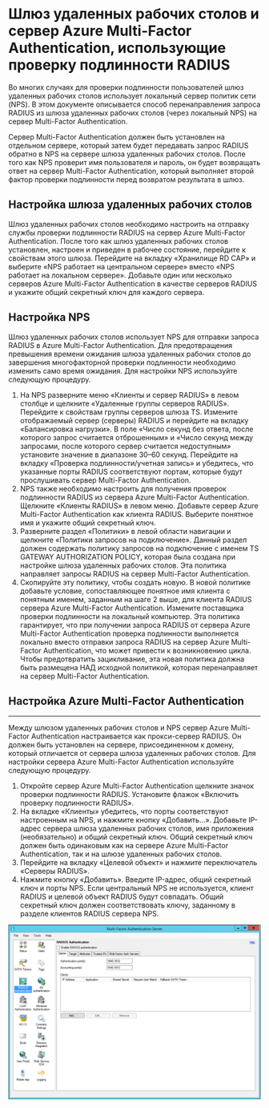 <properties 
	pageTitle="Шлюз удаленных рабочих столов и сервер Azure Multi-Factor Authentication, использующие проверку подлинности RADIUS" 
	description="Это страница Azure Multi-Factor Authentication, которая будет полезна при развертывании шлюза удаленных рабочих столов (RD) и сервера Azure Multi-Factor Authentication с помощью RADIUS." 
	services="multi-factor-authentication" 
	documentationCenter="" 
	authors="billmath" 
	manager="stevenpo" 
	editor="curtand"/>

<tags 
	ms.service="multi-factor-authentication" 
	ms.workload="identity" 
	ms.tgt_pltfrm="na" 
	ms.devlang="na" 
	ms.topic="article" 
	ms.date="02/16/2016" 
	ms.author="billmath"/>

# Шлюз удаленных рабочих столов и сервер Azure Multi-Factor Authentication, использующие проверку подлинности RADIUS

Во многих случаях для проверки подлинности пользователей шлюз удаленных рабочих столов использует локальный сервер политик сети (NPS). В этом документе описывается способ перенаправления запроса RADIUS из шлюза удаленных рабочих столов (через локальный NPS) на сервер Multi-Factor Authentication.

Сервер Multi-Factor Authentication должен быть установлен на отдельном сервере, который затем будет передавать запрос RADIUS обратно в NPS на сервере шлюза удаленных рабочих столов. После того как NPS проверит имя пользователя и пароль, он будет возвращать ответ на сервер Multi-Factor Authentication, который выполняет второй фактор проверки подлинности перед возвратом результата в шлюз.





## Настройка шлюза удаленных рабочих столов

Шлюз удаленных рабочих столов необходимо настроить на отправку службы проверки подлинности RADIUS на сервер Azure Multi-Factor Authentication. После того как шлюз удаленных рабочих столов установлен, настроен и приведен в рабочее состояние, перейдите к свойствам этого шлюза. Перейдите на вкладку «Хранилище RD CAP» и выберите «NPS работает на центральном сервере» вместо «NPS работает на локальном сервере». Добавьте один или несколько серверов Azure Multi-Factor Authentication в качестве серверов RADIUS и укажите общий секретный ключ для каждого сервера.





## Настройка NPS

Шлюз удаленных рабочих столов использует NPS для отправки запроса RADIUS в Azure Multi-Factor Authentication. Для предотвращения превышения времени ожидания шлюза удаленных рабочих столов до завершения многофакторной проверки подлинности необходимо изменить само время ожидания. Для настройки NPS используйте следующую процедуру.

1. На NPS разверните меню «Клиенты и сервер RADIUS» в левом столбце и щелкните «Удаленные группы серверов RADIUS». Перейдите к свойствам группы серверов шлюза TS. Измените отображаемый сервер (серверы) RADIUS и перейдите на вкладку «Балансировка нагрузки». В поле «Число секунд без ответа, после которого запрос считается отброшенным» и «Число секунд между запросами, после которого сервер считается недоступным» установите значение в диапазоне 30–60 секунд. Перейдите на вкладку «Проверка подлинности/учетная запись» и убедитесь, что указанные порты RADIUS соответствуют портам, которые будут прослушивать сервер Multi-Factor Authentication.
2. NPS также необходимо настроить для получения проверок подлинности RADIUS из сервера Azure Multi-Factor Authentication. Щелкните «Клиенты RADIUS» в левом меню. Добавьте сервер Azure Multi-Factor Authentication как клиента RADIUS. Выберите понятное имя и укажите общий секретный ключ.
3. Разверните раздел «Политики» в левой области навигации и щелкните «Политики запросов на подключение». Данный раздел должен содержать политику запросов на подключение с именем TS GATEWAY AUTHORIZATION POLICY, которая была создана при настройке шлюза удаленных рабочих столов. Эта политика направляет запросы RADIUS на сервер Multi-Factor Authentication.
4. Скопируйте эту политику, чтобы создать новую. В новой политике добавьте условие, сопоставляющее понятное имя клиента с понятным именем, заданным на шаге 2 выше, для клиента RADIUS сервера Azure Multi-Factor Authentication. Измените поставщика проверки подлинности на локальный компьютер. Эта политика гарантирует, что при получении запроса RADIUS от сервера Azure Multi-Factor Authentication проверка подлинности выполняется локально вместо отправки запроса RADIUS на сервер Azure Multi-Factor Authentication, что может привести к возникновению цикла. Чтобы предотвратить зацикливание, эта новая политика должна быть размещена НАД исходной политикой, которая перенаправляет на сервер Multi-Factor Authentication.

## Настройка Azure Multi-Factor Authentication


--------------------------------------------------------------------------------



Между шлюзом удаленных рабочих столов и NPS сервер Azure Multi-Factor Authentication настраивается как прокси-сервер RADIUS. Он должен быть установлен на сервере, присоединенном к домену, который отличается от сервера шлюза удаленных рабочих столов. Для настройки сервера Azure Multi-Factor Authentication используйте следующую процедуру.

1. Откройте сервер Azure Multi-Factor Authentication щелкните значок проверки подлинности RADIUS. Установите флажок «Включить проверку подлинности RADIUS».
2. На вкладке «Клиенты» убедитесь, что порты соответствуют настроенным на NPS, и нажмите кнопку «Добавить...». Добавьте IP-адрес сервера шлюза удаленных рабочих столов, имя приложения (необязательно) и общий секретный ключ. Общий секретный ключ должен быть одинаковым как на сервере Azure Multi-Factor Authentication, так и на шлюзе удаленных рабочих столов.
3. Перейдите на вкладку «Целевой объект» и нажмите переключатель «Серверы RADIUS».
4. Нажмите кнопку «Добавить». Введите IP-адрес, общий секретный ключ и порты NPS. Если центральный NPS не используется, клиент RADIUS и целевой объект RADIUS будут совпадать. Общий секретный ключ должен соответствовать ключу, заданному в разделе клиентов RADIUS сервера NPS. 

![Проверка подлинности RADIUS](./media/multi-factor-authentication-get-started-server-rdg/radius.png)

<!---HONumber=AcomDC_0218_2016-->